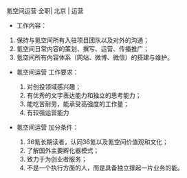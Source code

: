氪空间运营 全职| 北京 | 运营

*  工作内容：

  1. 保持与氪空间所有入驻项目团队以及对外的沟通；
  1. 氪空间日常内容的策划、撰写、运营、传播推广；
  1. 氪空间所有内容体系（网站、微博、微信）的搭建与维护。

* 氪空间运营 工作要求：

  1. 对创投领域感兴趣；
  1. 有优秀的文字表达能力和独立的思考能力；
  1. 能吃苦耐劳，能承受高强度的工作量；
  1. 有较强运营能力

* 氪空间运营 加分条件：

  1. 36氪长期读者，认同36氪以及氪空间价值观和文化；  1. 了解国外主要孵化器模式；  1. 致力于为创业者服务；  1. 不是一个执行方面的人，而是具备独立撑起一片业务的能。